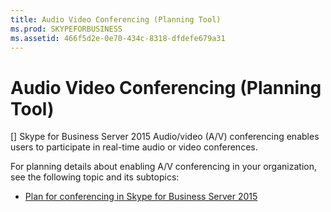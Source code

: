 ```yaml
---
title: Audio Video Conferencing (Planning Tool)
ms.prod: SKYPEFORBUSINESS
ms.assetid: 466f5d2e-0e70-434c-8318-dfdefe679a31
---
```



# Audio Video Conferencing (Planning Tool)
[]
Skype for Business Server 2015 Audio/video (A/V) conferencing enables users to participate in real-time audio or video conferences.
  
    
    

For planning details about enabling A/V conferencing in your organization, see the following topic and its subtopics: 
-  [Plan for conferencing in Skype for Business Server 2015](plan-for-conferencing-in-skype-for-business-server-2015.md)
    
  

